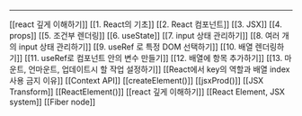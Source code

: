
---

[[react 깊게 이해하기]]
[[1. React의 기초]]
[[2. React 컴포넌트]]
[[3. JSX]]
[[4. props]]
[[5. 조건부 렌더링]]
[[6. useState]]
[[7. input 상태 관리하기]]
[[8. 여러 개의 input 상태 관리하기]]
[[9. useRef 로 특정 DOM 선택하기]]
[[10. 배열 렌더링하기]]
[[11. useRef로 컴포넌트 안의 변수 만들기]]
[[12. 배열에 항목 추가하기]]
[[13.  마운트, 언마운트, 업데이트시 할 작업 설정하기]]
[[React에서 key의 역할과 배열 index 사용 금지 이유]]
[[Context API]]
[[createElement()]]
[[jsxProd()]]
[[JSX Transform]]
[[ReactElement()]]
[[react 깊게 이해하기]]
[[React Element, JSX system]]
[[Fiber node]]
